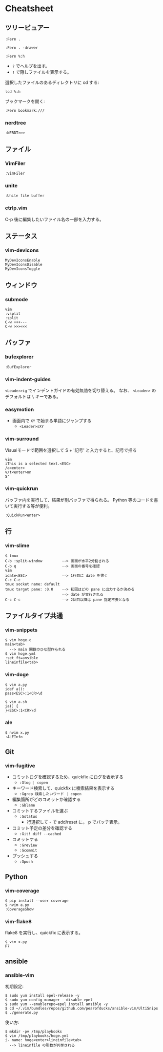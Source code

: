 # Cheatsheet

## ツリービュアー

```
:Fern .
```

```
:Fern . -drawer
```

```
:Fern %:h
```

* `?` でヘルプを出す。
* `!` で隠しファイルを表示する。

選択したファイルのあるディレクトリに cd する:

```
lcd %:h
```

ブックマークを開く:

```
:Fern bookmark:///
```

### nerdtree

```
:NERDTree
```

## ファイル

### VimFiler

`:VimFiler`

### unite

`:Unite file buffer`

### ctrlp.vim

C-p 後に編集したいファイル名の一部を入力する。

## ステータス

### vim-devicons

```
MyDevIconsEnable
MyDevIconsDisable
MyDevIconsToggle
```

## ウィンドウ

### submode

```
vim
:vsplit
:split
C-w +++---
C-w >>><<<
```

## バッファ

### bufexplorer

`:BufExplorer`

### vim-indent-guides

`<Leader>ig` でインデントガイドの有効無効を切り替える。
なお、 `<Leader>` のデフォルトは `\` キーである。

### easymotion

* 画面内で `XY` で始まる単語にジャンプする
    * `<Leader>sXY`

### vim-surround

Visualモードで範囲を選択して S + '記号' と入力すると、記号で括る

```
vim
iThis is a selected text.<ESC>
/a<enter>
v/t<enter>nn
S"
```

### vim-quickrun

バッファ内を実行して、結果が別バッファで得られる。
Python 等のコードを書いて実行する等が便利。

`:QuickRun<enter>`

## 行

### vim-slime

```
$ tmux
C-b :split-window         --> 画面が水平2分割される
C-b q                     --> 画面の番号を確認
vim
idate<ESC>                --> 1行目に date を書く
C-c C-c
tmux socket name: default
tmux target pane: :0.0    --> 初回はどの pane に出力するか決める
                          --> date が実行される
C-c C-c                   --> 2回目以降は pane 指定不要となる
```

## ファイルタイプ共通

### vim-snippets

```
$ vim hoge.c
main<tab>
  --> main 関数のひな型作られる
$ vim hoge.yml
:set ft=ansible
lineinfile<tab>
```

### vim-doge

```
$ vim a.py
idef a():
pass<ESC>:1<CR>\d
```

```
$ vim a.sh
ia() {
}<ESC>:1<CR>\d
```

### ale

```
$ nvim x.py
:ALEInfo
```

## Git

### vim-fugitive

* コミットログを確認するため、quickfix にログを表示する
    * `:Glog | copen`
* キーワード検索して、quickfix に検索結果を表示する
    * `:Ggrep 検索したいワード | copen`
* 編集箇所がどのコミットか確認する
    * `:Gblame`
* コミットするファイルを選ぶ
    * `:Gstatus`
        * 行選択して - で add/reset に。 p でパッチ表示。
* コミット予定の差分を確認する
    * `:Git! diff --cached`
* コミットする
    * `:Greview`
    * `:Gcommit`
* プッシュする
    * `:Gpush`

## Python

### vim-coverage

```
$ pip install --user coverage
$ nvim a.py
:CoverageShow
```

### vim-flake8

flake8 を実行し、quickfix に表示する。

```
$ vim x.py
F7
```

## ansible

### ansible-vim

初期設定:

```
$ sudo yum install epel-release -y
$ sudo yum-config-manager --disable epel
$ sudo yum --enablerepo=epel install ansible -y
$ cd ~/.vim/bundles/repos/github.com/pearofducks/ansible-vim/UltiSnips
$ ./generate.py
```

使い方:

```
$ mkdir -pv /tmp/playbooks
$ vim /tmp/playbooks/hoge.yml
i- name: hoge<enter>lineinfile<tab>
  --> lineinfile の引数が列挙される
```
